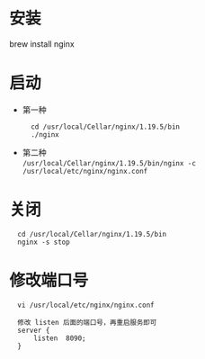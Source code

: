 # 安装
brew install nginx

# 启动
- 第一种  
  ```
    cd /usr/local/Cellar/nginx/1.19.5/bin  
    ./nginx
  ```
- 第二种  
  `/usr/local/Cellar/nginx/1.19.5/bin/nginx -c /usr/local/etc/nginx/nginx.conf`

# 关闭
  ```
    cd /usr/local/Cellar/nginx/1.19.5/bin  
    nginx -s stop  
  ```
# 修改端口号
  ```
    vi /usr/local/etc/nginx/nginx.conf

    修改 listen 后面的端口号，再重启服务即可
    server {
        listen  8090;
    }
  ```

